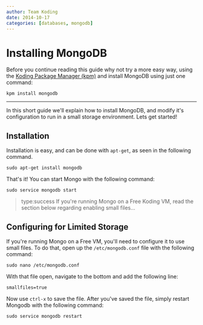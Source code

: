 ```yaml
---
author: Team Koding
date: 2014-10-17
categories: [databases, mongodb]
---
```


# Installing MongoDB

Before you continue reading this guide why not try a more easy way, using the [Koding Package Manager (kpm)](http://learn.koding.com/guides/getting-started-kpm/) and install MongoDB using just one command:

```
kpm install mongodb
```

***

In this short guide we'll explain how to install MongoDB, and modify
it's configuration to run in a small storage environment. Lets get 
started!

## Installation

Installation is easy, and can be done with `apt-get`, as seen in the 
following command.

```
sudo apt-get install mongodb
```

That's it! You can start Mongo with the following command:

```
sudo service mongodb start
```

> type:success
> If you're running Mongo on a Free Koding VM, read the section below regarding enabling small files...

## Configuring for Limited Storage

If you're running Mongo on a Free VM, you'll need to configure it to use 
small files. To do that, open up the `/etc/mongodb.conf` file with the
following command:

```
sudo nano /etc/mongodb.conf
```

With that file open, navigate to the bottom and add the following line:

```
smallfiles=true
```

Now use `ctrl-x` to save the file. After you've saved the file, simply 
restart Mongodb with the following command:

```
sudo service mongodb restart
```
